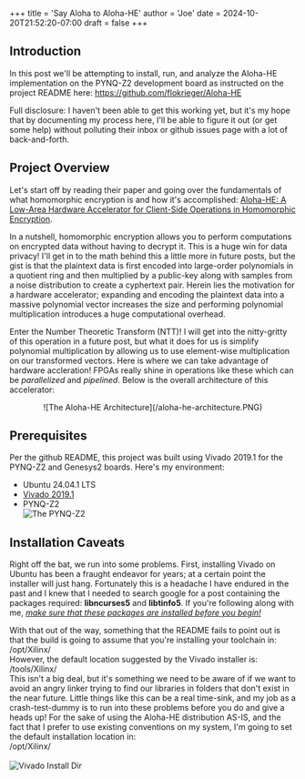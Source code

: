 +++
title = 'Say Aloha to Aloha-HE'
author = 'Joe'
date = 2024-10-20T21:52:20-07:00
draft = false
+++

## Introduction

In this post we'll be attempting to install, run, and analyze the Aloha-HE implementation on the PYNQ-Z2 development board as instructed on the project README here: https://github.com/flokrieger/Aloha-HE

Full disclosure: I haven't been able to get this working yet, but it's my hope that by documenting my process here, I'll be able to figure it out (or get some help) without polluting their inbox or github issues page with a lot of back-and-forth.

## Project Overview
Let's start off by reading their paper and going over the fundamentals of what homomorphic encryption is and how it's accomplished: [Aloha-HE: A Low-Area Hardware Accelerator for Client-Side Operations in Homomorphic Encryption](https://eprint.iacr.org/2023/1736).

In a nutshell, homomorphic encryption allows you to perform computations on encrypted data without having to decrypt it.
This is a huge win for data privacy! I'll get in to the math behind this a little more in future posts, but the gist is that the plaintext data is first encoded into large-order polynomials in a quotient ring and then multiplied by a public-key along with samples from a noise distribution to create a cyphertext pair. Herein lies the motivation for a hardware accelerator; expanding and encoding the plaintext data into a massive polynomial vector increases the size and performing polynomial multiplication introduces a huge computational overhead.

Enter the Number Theoretic Transform (NTT)! I will get into the nitty-gritty of this operation in a future post, but what it does for us is simplify polynomial multiplication by allowing us to use element-wise multiplication on our transformed vectors. Here is where we can take advantage of hardware accleration! FPGAs really shine in operations like these which can be *parallelized* and *pipelined*. Below is the overall architecture of this accelerator:

<center>
![The Aloha-HE Architecture](/aloha-he-architecture.PNG)
</center>

## Prerequisites
Per the github README, this project was built using Vivado 2019.1 for the PYNQ-Z2 and Genesys2 boards.
Here's my environment:
- Ubuntu 24.04.1 LTS
- [Vivado 2019.1](https://www.xilinx.com/member/forms/download/xef-vivado.html?filename=Xilinx_Vivado_SDK_2019.1_0524_1430.tar.gz)
- PYNQ-Z2 \
![The PYNQ-Z2](/PYNQZ2.jpeg)

## Installation Caveats

Right off the bat, we run into some problems. First, installing Vivado on Ubuntu has been a fraught endeavor for years; at a certain point the installer will just hang. Fortunately this is a headache I have endured in the past and I knew that I needed to search google for a post containing the packages required: **libncurses5** and **libtinfo5**. If you're following along with me, <u>*make sure that these packages are installed before you begin!*</u>

With that out of the way, something that the README fails to point out is that the build is going to assume that you're installing your toolchain in: \
/opt/Xilinx/ \
However, the default location suggested by the Vivado installer is: \
/tools/Xilinx/ \
This isn't a big deal, but it's something we need to be aware of if we want to avoid an angry linker trying to find our libraries in folders that don't exist in the near future. Little things like this can be a real time-sink, and my job as a crash-test-dummy is to run into these problems before you do and give a heads up! For the sake of using the Aloha-HE distribution AS-IS, and the fact that I prefer to use existing conventions on my system, I'm going to set the default installation location in: \
/opt/Xilinx/ \
\
![Vivado Install Dir](/vivado_install.png)
